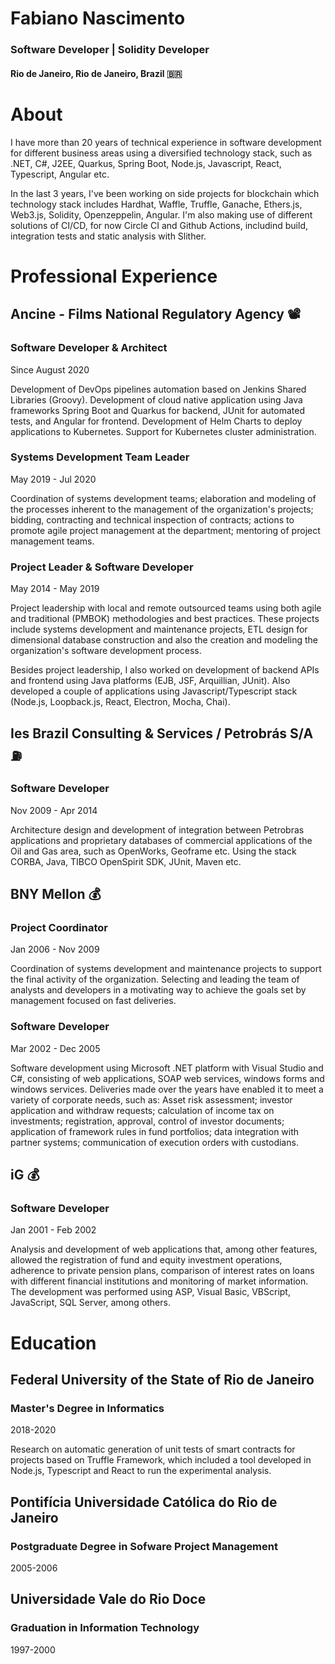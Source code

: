 Fabiano Nascimento
===
### Software Developer | Solidity Developer 
#### Rio de Janeiro, Rio de Janeiro, Brazil 🇧🇷

# About

I have more than 20 years of technical experience in software development for different business areas using a diversified technology stack, such as .NET, C#, J2EE, Quarkus, Spring Boot, Node.js, Javascript, React, Typescript, Angular etc.

In the last 3 years, I've been working on side projects for blockchain which technology stack includes Hardhat, Waffle, Truffle, Ganache, Ethers.js, Web3.js, Solidity, Openzeppelin, Angular. I'm also making use of different solutions of CI/CD, for now Circle CI and Github Actions, includind build, integration tests and static analysis with Slither.

# Professional Experience

## Ancine - Films National Regulatory Agency 📽️

### Software Developer & Architect 
Since August 2020

Development of DevOps pipelines automation based on Jenkins Shared Libraries (Groovy). 
Development of cloud native application using Java frameworks Spring Boot and Quarkus for backend, JUnit for automated tests, and Angular for frontend. Development of Helm Charts to deploy applications to Kubernetes.
Support for Kubernetes cluster administration.

### Systems Development Team Leader
May 2019 - Jul 2020

Coordination of systems development teams; elaboration and modeling of the processes inherent to the management of the organization's projects; bidding, contracting and technical inspection of contracts; actions to promote agile project management at the department; mentoring of project management teams.

### Project Leader & Software Developer
May 2014 - May 2019

Project leadership with local and remote outsourced teams using both agile and traditional (PMBOK) methodologies and best practices. These projects include systems development and maintenance projects, ETL design for dimensional database construction and also the creation and modeling the organization's software development process.

Besides project leadership, I also worked on development of backend APIs and frontend using Java platforms (EJB, JSF, Arquillian, JUnit). Also developed a couple of applications using Javascript/Typescript stack (Node.js, Loopback.js, React, Electron, Mocha, Chai).

## Ies Brazil Consulting & Services / Petrobrás S/A ⛽

### Software Developer
Nov 2009 - Apr 2014

Architecture design and development of integration between Petrobras applications and proprietary databases of commercial applications of the Oil and Gas area, such as OpenWorks, Geoframe etc. Using the stack CORBA, Java, TIBCO OpenSpirit SDK, JUnit, Maven etc.

## BNY Mellon 💰

### Project Coordinator
Jan 2006 - Nov 2009

Coordination of systems development and maintenance projects to support the final activity of the organization. Selecting and leading the team of analysts and developers in a motivating way to achieve the goals set by management focused on fast deliveries.

### Software Developer
Mar 2002 - Dec 2005

Software development using Microsoft .NET platform with Visual Studio and C#, consisting of web applications, SOAP web services, windows forms and windows services. Deliveries made over the years have enabled it to meet a variety of corporate needs, such as: Asset risk assessment; investor application and withdraw requests; calculation of income tax on investments; registration, approval, control of investor documents; application of framework rules in fund portfolios; data integration with partner systems; communication of execution orders with custodians.

## iG 💰

### Software Developer
Jan 2001 - Feb 2002

Analysis and development of web applications that, among other features, allowed the registration of fund and equity investment operations, adherence to private pension plans, comparison of interest rates on loans with different financial institutions and monitoring of market information. The development was performed using ASP, Visual Basic, VBScript, JavaScript, SQL Server, among others.


# Education

## Federal University of the State of Rio de Janeiro
### Master's Degree in Informatics
2018-2020

Research on automatic generation of unit tests of smart contracts for projects based on Truffle Framework, which included a tool developed in Node.js, Typescript and React to run the experimental analysis.

## Pontifícia Universidade Católica do Rio de Janeiro
### Postgraduate Degree in Sofware Project Management
2005-2006

## Universidade Vale do Rio Doce
### Graduation in Information Technology
1997-2000



<!--
**fabianorodrigo/fabianorodrigo** is a ✨ _special_ ✨ repository because its `README.md` (this file) appears on your GitHub profile.

Here are some ideas to get you started:

- 🔭 I’m currently working on ...
- 🌱 I’m currently learning ...
- 👯 I’m looking to collaborate on ...
- 🤔 I’m looking for help with ...
- 💬 Ask me about ...
- 📫 How to reach me: ...
- 😄 Pronouns: ...
- ⚡ Fun fact: ...
-->

